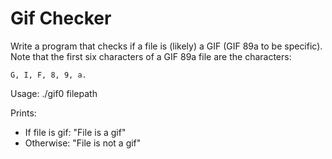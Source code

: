 # Gif Checker
Write a program that checks if a file is (likely) a GIF (GIF 89a to be specific).
Note that the first six characters of a GIF 89a file are the characters:

```
G, I, F, 8, 9, a.
```
Usage: ./gif0 filepath

Prints:
* If file is gif: "File is a gif"
* Otherwise: "File is not a gif"
